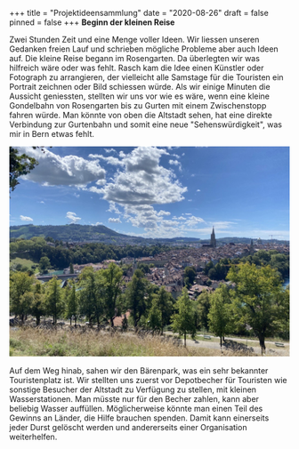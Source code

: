 +++
title = "Projektideensammlung"
date = "2020-08-26"
draft = false
pinned = false
+++
**Beginn der kleinen Reise**

Zwei Stunden Zeit und eine Menge voller Ideen. Wir liessen unseren Gedanken freien Lauf und schrieben mögliche Probleme aber auch Ideen auf. Die kleine Reise begann im Rosengarten. Da überlegten wir was hilfreich wäre oder was fehlt. Rasch kam die Idee einen Künstler oder Fotograph zu arrangieren, der vielleicht alle Samstage für die Touristen ein Portrait zeichnen oder Bild schiessen würde. Als wir einige Minuten die Aussicht geniessten, stellten wir uns vor wie es wäre, wenn eine kleine Gondelbahn von Rosengarten bis zu Gurten mit einem Zwischenstopp fahren würde. Man könnte von oben die Altstadt sehen, hat eine direkte Verbindung zur Gurtenbahn und somit eine neue "Sehenswürdigkeit", was mir in Bern etwas fehlt. 

![](microsoftteams-image.png)

Auf dem Weg hinab, sahen wir den Bärenpark, was ein sehr bekannter Touristenplatz ist. Wir stellten uns zuerst vor Depotbecher für Touristen wie sonstige Besucher der Altstadt zu Verfügung zu stellen, mit kleinen Wasserstationen. Man müsste nur für den Becher zahlen, kann aber beliebig Wasser auffüllen. Möglicherweise könnte man einen Teil des Gewinns an Länder, die Hilfe brauchen spenden. Damit kann einerseits jeder Durst gelöscht werden und andererseits einer Organisation weiterhelfen.